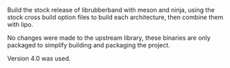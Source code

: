 Build the stock release of librubberband with meson and ninja, using the stock
cross build option files to build each architecture, then combine them with lipo.

No changes were made to the upstream library, these binaries are only packaged to
simplify building and packaging the project.

Version 4.0 was used.
